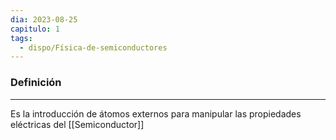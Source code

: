 ```yaml
---
dia: 2023-08-25
capitulo: 1
tags:
  - dispo/Física-de-semiconductores
---
```

### Definición
---
Es la introducción de átomos externos para manipular las propiedades eléctricas del [[Semiconductor]]